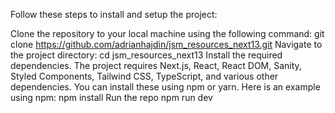 Follow these steps to install and setup the project:

Clone the repository to your local machine using the following command:
git clone https://github.com/adrianhajdin/jsm_resources_next13.git
Navigate to the project directory:
cd jsm_resources_next13
Install the required dependencies. The project requires Next.js, React, React DOM, Sanity, Styled Components, Tailwind CSS, TypeScript, and various other dependencies. You can install these using npm or yarn. Here is an example using npm:
npm install
Run the repo
npm run dev